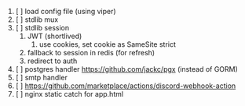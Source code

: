 1. [ ] load config file (using viper)
2. [ ] stdlib mux
3. [ ] stdlib session
	1. JWT (shortlived)
		1. use cookies, set cookie as SameSite strict
	2. fallback to session in redis (for refresh)
	3. redirect to auth
4. [ ] postgres handler https://github.com/jackc/pgx (instead of GORM)
5. [ ] smtp handler
6. [ ] https://github.com/marketplace/actions/discord-webhook-action
7. [ ] nginx static catch for app.html
